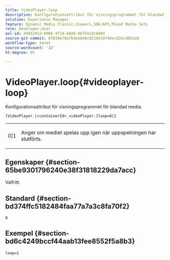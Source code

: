 ```yaml
---
title: VideoPlayer.loop
description: Konfigurationsattribut för visningsprogrammet för blandad media.
solution: Experience Manager
feature: Dynamic Media Classic,Viewers,SDK/API,Mixed Media Sets
role: Developer,User
exl-id: 4945291d-0906-4f2d-b8d9-0bf542dc6804
source-git-commit: 6f838470a7bdea8e8c0219e59746ec82ecd802a8
workflow-type: tm+mt
source-wordcount: '32'
ht-degree: 0%

---
```


# VideoPlayer.loop{#videoplayer-loop}

Konfigurationsattribut för visningsprogrammet för blandad media.

`[VideoPlayer.|<containerId>_videoPlayer.]loop=0|1`

<table id="table_2A4F898BBF88417DB0834B7F78637F5D"> 
 <tbody> 
  <tr> 
   <td colname="col1"> <p> <span class="codeph"> 0|1</span> </p> </td> 
   <td colname="col2"> <p>Anger om mediet spelas upp igen när uppspelningen har slutförts. </p> </td> 
  </tr> 
 </tbody> 
</table>

## Egenskaper {#section-65be9301796240e38f31818229da7acc}

Valfritt.

## Standard {#section-bd374ffc5182484faa77a7a3c8fa70f2}

`0`

## Exempel {#section-bd6c4249bccf44aab13fee8552f5a8b3}

`loop=1`
